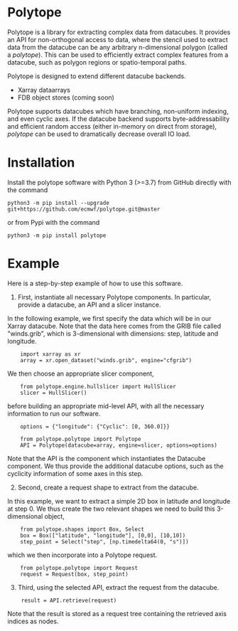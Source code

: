 # Polytope

Polytope is a library for extracting complex data from datacubes. It provides an API for non-orthogonal access to data, where the stencil used to extract data from the datacube can be any arbitrary n-dimensional polygon (called a *polytope*). This can be used to efficiently extract complex features from a datacube, such as polygon regions or spatio-temporal paths.

Polytope is designed to extend different datacube backends.
* Xarray dataarrays
* FDB object stores (coming soon)

Polytope supports datacubes which have branching, non-uniform indexing, and even cyclic axes. If the datacube backend supports byte-addressability and efficient random access (either in-memory on direct from storage), *polytope* can be used to dramatically decrease overall IO load.

# Installation 

Install the polytope software with Python 3 (>=3.7) from GitHub directly with the command

    python3 -m pip install --upgrade git+https://github.com/ecmwf/polytope.git@master

or from Pypi with the command

    python3 -m pip install polytope

# Example

Here is a step-by-step example of how to use this software.

1. First, instantiate all necessary Polytope components. In particular, provide a datacube, an API and a slicer instance. 
<!-- -->
 In the following example, we first specify the data which will be in our Xarray datacube. Note that the data here comes from the GRIB file called "winds.grib", which is 3-dimensional with dimensions: step, latitude and longitude.
<!-- -->
        import xarray as xr
        array = xr.open_dataset("winds.grib", engine="cfgrib")
 We then choose an appropriate slicer component,
<!-- -->
        from polytope.engine.hullslicer import HullSlicer
        slicer = HullSlicer()
 before building an appropriate mid-level API, with all the necessary information to run our software. 
<!-- -->
        options = {"longitude": {"Cyclic": [0, 360.0]}}

        from polytope.polytope import Polytope
        API = Polytope(datacube=array, engine=slicer, options=options)
<!-- -->
 Note that the API is the component which instantiates the Datacube component. We thus provide the additional datacube options, such as the cyclicity information of some axes in this step.

2. Second, create a request shape to extract from the datacube.

In this example, we want to extract a simple 2D box in latitude and longitude at step 0. We thus create the two relevant shapes we need to build this 3-dimensional object,

        from polytope.shapes import Box, Select
        box = Box(["latitude", "longitude"], [0,0], [10,10])
        step_point = Select("step", [np.timedelta64(0, "s")])

which we then incorporate into a Polytope request.

        from polytope.polytope import Request
        request = Request(box, step_point)

3. Third, using the selected API, extract the request from the datacube. 

        result = API.retrieve(request)

Note that the result is stored as a request tree containing the retrieved axis indices as nodes.


<!-- # Requirements

Python >= 3.7 (for OrderedDict)
TODO: populate requirements.txt -->
